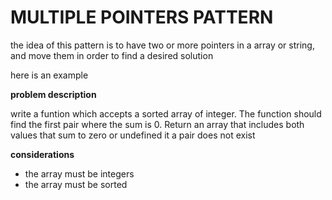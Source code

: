 # MULTIPLE POINTERS PATTERN

the idea of this pattern is to have two or more pointers in a array or string, and move them in order to find a desired solution

here is an example

**problem description**

write a funtion which accepts a sorted array of integer. The function should find the first pair where the sum is 0. Return an array that includes both values that sum to zero or undefined it a pair does not exist

**considerations** 

- the array must be integers
- the array must be sorted
